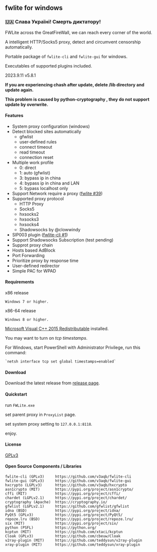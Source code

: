 
## fwlite for windows

### 🇺🇦 Слава Україні! Смерть диктатору!

FWLite across the GreatFireWall, we can reach every corner of the world.

A intelligent HTTP/Socks5 proxy, detect and circumvent censorship automatically.

Portable package of `fwlite-cli` and `fwlite-gui` for windows.

Executables of supported plugins included.

2023.9.11 v5.8.1

**If you are experiencing chash after update, delete /lib directory and update again.**

**This problem is caused by python-cryptography , they do not support update by overwrite.**

#### Features

- System proxy configuration (windows)
- Detect blocked sites automatically
  - gfwlist
  - user-defined rules
  - connect timeout
  - read timeout
  - connection reset
- Multiple work profile
  - 0: direct
  - 1: auto (gfwlist)
  - 3: bypass ip in china
  - 4: bypass ip in china and LAN
  - 5: bypass localhost only
- Support Network require a proxy ([fwlite #39](https://github.com/v3aqb/fwlite/issues/39))
- Supported proxy protocol
  - HTTP Proxy
  - Socks5
  - hxsocks2
  - hxsocks3
  - hxsocks4
  - Shadowsocks by @clowwindy
- SIP003 plugin ([fwlite-cli #1](https://github.com/v3aqb/fwlite-cli/issues/1))
- Support Shadowsocks Subscription (test pending)
- Supprot proxy chain
- Hosts based AdBlock
- Port Forwarding
- Prioritize proxy by response time
- User-defined redirector
- Simple PAC for WPAD

#### Requirements
x86 release

    Windows 7 or higher.

x86-64 release

    Windows 8 or higher.

[Microsoft Visual C++ 2015 Redistributable] installed.

You may want to turn on *tcp timestamps*.

For Windows, start PowerShell with Administrator Privilege, run this command:

    `netsh interface tcp set global timestamps=enabled`

#### Download

Download the latest release from [release page].

#### Quickstart

run `FWLite.exe`

set parent proxy in `ProxyList` page.

set system proxy setting to `127.0.0.1:8118`.

enjoy.

#### License

[GPLv3]

#### Open Source Components / Libraries

```
fwlite-cli (GPLv3)     https://github.com/v3aqb/fwlite-cli
fwlite-gui (GPLv3)     https://github.com/v3aqb/fwlite-gui
hxcrypto (LGPLv3)      https://github.com/v3aqb/hxcrypto
asn1crypto (MIT)       https://pypi.org/project/asn1crypto/
cffi (MIT)             https://pypi.org/project/cffi/
chardet (LGPLv2.1)     https://pypi.org/project/chardet/
cryptography (Apache)  https://cryptography.io/
gfwlist (LGPLv2.1)     https://github.com/gfwlist/gfwlist
idna (BSD)             https://pypi.org/project/idna/
PyQt5 (GPLv3)          https://pypi.org/project/PyQt5/
repoze.lru (BSD)       https://pypi.org/project/repoze.lru/
six (MIT)              https://pypi.org/project/six/
python (PSFL)          https://python.org/
kcptun (MIT)           https://github.com/xtaci/kcptun
Cloak (GPLv3)          https://github.com/cbeuw/Cloak
v2ray-plugin (MIT)     https://github.com/teddysun/v2ray-plugin
xray-plugin (MIT)      https://github.com/teddysun/xray-plugin
```

[release page]: https://github.com/v3aqb/fwlite/releases
[GPLv3]: https://www.gnu.org/licenses/gpl-3.0.txt
[Microsoft Visual C++ 2015 Redistributable]: https://www.microsoft.com/en-us/download/details.aspx?id=52685
